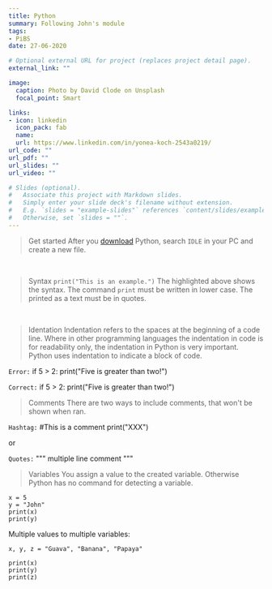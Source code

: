 ```yaml
---
title: Python
summary: Following John's module 
tags:
- PiBS
date: 27-06-2020

# Optional external URL for project (replaces project detail page).
external_link: ""

image:
  caption: Photo by David Clode on Unsplash
  focal_point: Smart

links:
- icon: linkedin
  icon_pack: fab
  name: 
  url: https://www.linkedin.com/in/yonea-koch-2543a0219/
url_code: ""
url_pdf: ""
url_slides: ""
url_video: ""

# Slides (optional).
#   Associate this project with Markdown slides.
#   Simply enter your slide deck's filename without extension.
#   E.g. `slides = "example-slides"` references `content/slides/example-slides.md`.
#   Otherwise, set `slides = ""`.
---
```


> Get started
After you [download](https://www.python.org/downloads/) Python, search `IDLE` in your PC and create a new file.
<br>

> Syntax
`print("This is an example.")`
The highlighted above shows the syntax. The command `print` must be written in lower case. The printed as a text must be in quotes.
<br>

> Identation
Indentation refers to the spaces at the beginning of a code line.
Where in other programming languages the indentation in code is for readability only, the indentation in Python is very important.
Python uses indentation to indicate a block of code.

`Error:`
if 5 > 2:
print("Five is greater than two!")

`Correct:`
if 5 > 2:
    print("Five is greater than two!")
<br>

> Comments
There are two ways to include comments, that won't be shown when ran.

`Hashtag:`
#This is a comment
print("XXX")

or

`Quotes:`
"""
multiple
line
comment
"""
<br>

> Variables
You assign a value to the created variable. Otherwise Python has no command for detecting a variable.

```
x = 5
y = "John"
print(x)
print(y)
```

Multiple values to multiple variables:
```
x, y, z = "Guava", "Banana", "Papaya"

print(x)
print(y)
print(z)
```